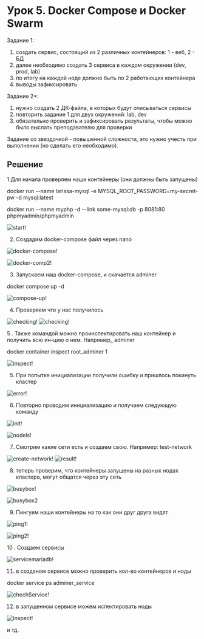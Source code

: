 # Урок 5. Docker Compose и Docker Swarm
Задание 1:
1) создать сервис, состоящий из 2 различных контейнеров: 1 - веб, 2 - БД
2) далее необходимо создать 3 сервиса в каждом окружении (dev, prod, lab)
3) по итогу на каждой ноде должно быть по 2 работающих контейнера
4) выводы зафиксировать

Задание 2*:
1) нужно создать 2 ДК-файла, в которых будут описываться сервисы
2) повторить задание 1 для двух окружений: lab, dev
3) обязательно проверить и зафиксировать результаты, чтобы можно было выслать преподавателю для проверки

Задание со звездочкой - повышенной сложности, это нужно учесть при выполнении (но сделать его необходимо).


 ## Решение

1.Для начала проверяем наши контейнеры (они должны быть запущены)

docker run --name larissa-mysql -e MYSQL_ROOT_PASSWORD=my-secret-pw -d mysql:latest

docker run --name myphp -d --link some-mysql:db -p 8081:80 phpmyadmin/phpmyadmin

![start!](1.png)

2. Coздадим docker-compose файл через nano
 

![docker-compose!](2.png)

![docker-comp2!](13.png)

3. Запускаем наш docker-compose, и скачается adminer
 
 docker compose up -d

![compose-up!](3.png)

4. Проверяем что у нас получилось

![checking!](4.png) 
![checking!](5.png)  

5 . Также командой можно проинспектировать наш контейнер и получить всю ин-цию о нем. Например_ adminer

docker container inspect root_adminer 1

![inspect!](6.png)

5. При попытке инициализации получили ошибку и пришлось покинуть кластер

![error!](7.png)

6. Повторно проводим инициализацию и получаем следующую команду

![init!](8.png)

![nodels!](8(1).png)

7. Смотрим какие сети есть и создаем свою. Например: test-network

![create-network!](9.png)
![result!](9(1).png)

8. теперь проверим, что контейнеры запущены на разных нодах кластера, могут общатся через эту сеть

![busybox!](10.png)

![busybox2](10(1).png)

9. Пингуем наши контейнеры на то как они друг друга видят 

![ping1!](11.png)

![ping2!](11(1).png)

10 . Cоздаем сервисы

![servicemariadb!](14.png)


11. в созданом сервисе можно проверить кол-во контейнеров и ноды

docker service ps adminer_service

![chechService!](15.png)

12. в запущенном сервисе можем испектировать ноды


![inspect!](16.png)

и тд.
